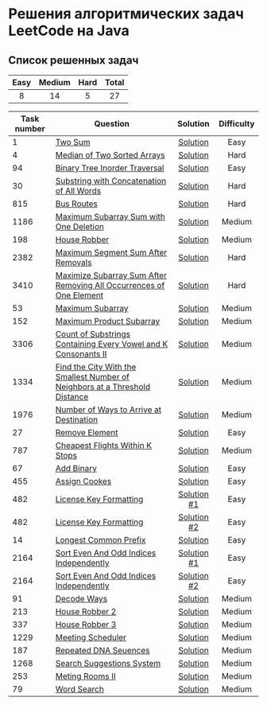 # Решения алгоритмических задач LeetCode на Java

## Список решенных задач

| Easy | Medium | Hard | Total |
|:----:|:------:|:----:|:-----:|
|  8   |   14   |  5   |  27   |

| Task number | Question                                                                                                                                                                                             |                                                                Solution                                                                | Difficulty |
|-------------|------------------------------------------------------------------------------------------------------------------------------------------------------------------------------------------------------|:--------------------------------------------------------------------------------------------------------------------------------------:|:----------:|
| 1           | [Two Sum](https://leetcode.com/problems/two-sum/description)                                                                                                                                         |                           [Solution](https://github.com/kirshumir01/leetcode/blob/main/src/easy/TwoSum.java)                           |    Easy    |
| 4           | [Median of Two Sorted Arrays](https://leetcode.com/problems/median-of-two-sorted-arrays/description)                                                                                                 |                  [Solution](https://github.com/kirshumir01/leetcode/blob/main/src/hard/MedianOfTwoSortedArrays.java)                   |    Hard    |
| 94          | [Binary Tree Inorder Traversal](https://leetcode.com/problems/binary-tree-inorder-traversal/description)                                                                                             |                 [Solution](https://github.com/kirshumir01/leetcode/blob/main/src/easy/BinaryTreeInorderTraversal.java)                 |    Easy    |
| 30          | [Substring with Concatenation of All Words](https://leetcode.com/problems/substring-with-concatenation-of-all-words/description)                                                                     |            [Solution](https://github.com/kirshumir01/leetcode/blob/main/src/hard/SubstringWithConcatenationOfAllWords.java)            |    Hard    |
| 815         | [Bus Routes](https://leetcode.com/problems/bus-routes/description)                                                                                                                                   |                         [Solution](https://github.com/kirshumir01/leetcode/blob/main/src/hard/BusRoutes.java)                          |    Hard    |
| 1186        | [Maximum Subarray Sum with One Deletion](https://leetcode.com/problems/maximum-subarray-sum-with-one-deletion/description)                                                                           |            [Solution](https://github.com/kirshumir01/leetcode/blob/main/src/medium/MaximumSubarraySumWithOneDeletion.java)             |   Medium   |
| 198         | [House Robber](https://leetcode.com/problems/house-robber/description)                                                                                                                               |                       [Solution](https://github.com/kirshumir01/leetcode/blob/main/src/medium/HouseRobber.java)                        |   Medium   |
| 2382        | [Maximum Segment Sum After Removals](https://leetcode.com/problems/maximum-segment-sum-after-removals/description)                                                                                   |               [Solution](https://github.com/kirshumir01/leetcode/blob/main/src/hard/MaximumSegmentSumAfterRemovals.java)               |    Hard    |
| 3410        | [Maximize Subarray Sum After Removing All Occurrences of One Element](https://leetcode.com/problems/maximize-subarray-sum-after-removing-all-occurrences-of-one-element/description)                 | [Solution](https://github.com/kirshumir01/leetcode/blob/main/src/hard/MaximizeSubarraySumAfterRemovingAllOccurrencesOfOneElement.java) |    Hard    |
| 53          | [Maximum Subarray](https://leetcode.com/problems/maximum-subarray/description)                                                                                                                       |                     [Solution](https://github.com/kirshumir01/leetcode/blob/main/src/medium/MaximumSubarray.java)                      |   Medium   |
| 152         | [Maximum Product Subarray](https://leetcode.com/problems/maximum-product-subarray/description)                                                                                                       |                  [Solution](https://github.com/kirshumir01/leetcode/blob/main/src/medium/MaximumProductSubarray.java)                  |   Medium   |
| 3306        | [Count of Substrings Containing Every Vowel and K Consonants II](https://leetcode.com/problems/count-of-substrings-containing-every-vowel-and-k-consonants-ii/description)                           |  [Solution](https://github.com/kirshumir01/leetcode/blob/main/src/medium/CountOfSubstringsContainingEveryVowelAndKConsonantsII.java)   |   Medium   |
| 1334        | [Find the City With the Smallest Number of Neighbors at a Threshold Distance](https://leetcode.com/problems/find-the-city-with-the-smallest-number-of-neighbors-at-a-threshold-distance/description) |       [Solution](https://github.com/kirshumir01/leetcode/blob/main/src/medium/FindTheCityWithTheSmallestNumberOfNeighbors.java)        |   Medium   |
| 1976        | [Number of Ways to Arrive at Destination](https://leetcode.com/problems/number-of-ways-to-arrive-at-destination/description)                                                                         |            [Solution](https://github.com/kirshumir01/leetcode/blob/main/src/medium/NumberOfWaysToArriveAtDestination.java)             |   Medium   |
| 27          | [Remove Element](https://leetcode.com/problems/remove-element/description)                                                                                                                           |                       [Solution](https://github.com/kirshumir01/leetcode/blob/main/src/easy/RemoveElement.java)                        |    Easy    |
| 787         | [Cheapest Flights Within K Stops](https://leetcode.com/problems/cheapest-flights-within-k-stops/description)                                                                                         |               [Solution](https://github.com/kirshumir01/leetcode/blob/main/src/medium/CheapestFlightsWithinKStops.java)                |   Medium   |
| 67          | [Add Binary](https://leetcode.com/problems/add-binary/description/)                                                                                                                                  |                         [Solution](https://github.com/kirshumir01/leetcode/blob/main/src/easy/AddBinary.java)                          |    Easy    |
| 455         | [Assign Cookes](https://leetcode.com/problems/assign-cookies/description)                                                                                                                            |                       [Solution](https://github.com/kirshumir01/leetcode/blob/main/src/easy/AssignCookies.java)                        |    Easy    |
| 482         | [License Key Formatting](https://leetcode.com/problems/license-key-formatting/description/)                                                                                                          |                 [Solution #1](https://github.com/kirshumir01/leetcode/blob/main/src/easy/LicenseKeyFormatting_1.java)                  |    Easy    |
| 482         | [License Key Formatting](https://leetcode.com/problems/license-key-formatting/description/)                                                                                                          |                 [Solution #2](https://github.com/kirshumir01/leetcode/blob/main/src/easy/LicenseKeyFormatting_2.java)                  |    Easy    |
| 14          | [Longest Common Prefix](https://leetcode.com/problems/longest-common-prefix/description/)                                                                                                            |                    [Solution](https://github.com/kirshumir01/leetcode/blob/main/src/easy/LongestCommonPrefix.java)                     |    Easy    |
| 2164        | [Sort Even And Odd Indices Independently](https://leetcode.com/problems/sort-even-and-odd-indices-independently/description/)                                                                        |          [Solution #1](https://github.com/kirshumir01/leetcode/blob/main/src/easy/SortEvenAndOddIndicesIndependently_1.java)           |    Easy    |
| 2164        | [Sort Even And Odd Indices Independently](https://leetcode.com/problems/sort-even-and-odd-indices-independently/description/)                                                                        |          [Solution #2](https://github.com/kirshumir01/leetcode/blob/main/src/easy/SortEvenAndOddIndicesIndependently_2.java)           |    Easy    |
| 91          | [Decode Ways](https://leetcode.com/problems/decode-ways/description/)                                                                                                                                |                        [Solution](https://github.com/kirshumir01/leetcode/blob/main/src/medium/DecodeWays.java)                        |   Medium   |
| 213         | [House Robber 2](https://leetcode.com/problems/house-robber-ii/description/)                                                                                                                         |                       [Solution](https://github.com/kirshumir01/leetcode/blob/main/src/medium/HouseRobber2.java)                       |   Medium   |
| 337         | [House Robber 3](https://leetcode.com/problems/house-robber-iii/description/)                                                                                                                        |                       [Solution](https://github.com/kirshumir01/leetcode/blob/main/src/medium/HouseRobber3.java)                       |   Medium   |
| 1229        | [Meeting Scheduler](https://leetcode.com/problems/meeting-scheduler/description/)                                                                                                                    |                     [Solution](https://github.com/kirshumir01/leetcode/blob/main/src/medium/MeetingScheduler.java)                     |   Medium   |
| 187         | [Repeated DNA Seuences](https://leetcode.com/problems/repeated-dna-sequences/description/)                                                                                                           |                     [Solution](https://github.com/kirshumir01/leetcode/blob/main/src/medium/MeetingScheduler.java)                     |   Medium   |
| 1268        | [Search Suggestions System](https://leetcode.com/problems/search-suggestions-system/description/)                                                                                                    |                 [Solution](https://github.com/kirshumir01/leetcode/blob/main/src/medium/SearchSuggestionsSystem.java)                  |   Medium   |
| 253         | [Meting Rooms II](https://leetcode.com/problems/meeting-rooms-ii/description/)                                                                                                                       |                      [Solution](https://github.com/kirshumir01/leetcode/blob/main/src/medium/MeetingRoomsII.java)                      |   Medium   |
| 79          | [Word Search](https://leetcode.com/problems/word-search/editorial/?roomId=rtbdrw)                                                                                                                    |                        [Solution](https://github.com/kirshumir01/leetcode/blob/main/src/medium/WordSearch.java)                        |   Medium   |


